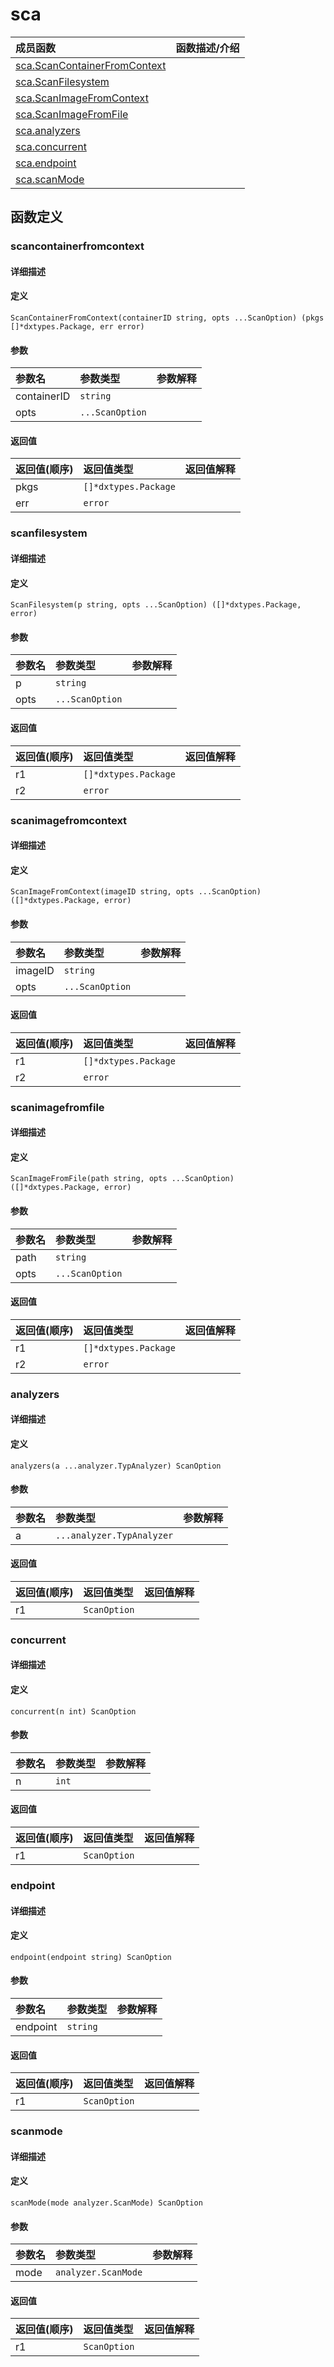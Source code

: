# sca

|成员函数|函数描述/介绍|
|:------|:--------|
| [sca.ScanContainerFromContext](#scancontainerfromcontext) ||
| [sca.ScanFilesystem](#scanfilesystem) ||
| [sca.ScanImageFromContext](#scanimagefromcontext) ||
| [sca.ScanImageFromFile](#scanimagefromfile) ||
| [sca.analyzers](#analyzers) ||
| [sca.concurrent](#concurrent) ||
| [sca.endpoint](#endpoint) ||
| [sca.scanMode](#scanmode) ||


## 函数定义
### scancontainerfromcontext

#### 详细描述


#### 定义

`ScanContainerFromContext(containerID string, opts ...ScanOption) (pkgs []*dxtypes.Package, err error)`

#### 参数
|参数名|参数类型|参数解释|
|:-----------|:---------- |:-----------|
| containerID | `string` |   |
| opts | `...ScanOption` |   |

#### 返回值
|返回值(顺序)|返回值类型|返回值解释|
|:-----------|:---------- |:-----------|
| pkgs | `[]*dxtypes.Package` |   |
| err | `error` |   |


### scanfilesystem

#### 详细描述


#### 定义

`ScanFilesystem(p string, opts ...ScanOption) ([]*dxtypes.Package, error)`

#### 参数
|参数名|参数类型|参数解释|
|:-----------|:---------- |:-----------|
| p | `string` |   |
| opts | `...ScanOption` |   |

#### 返回值
|返回值(顺序)|返回值类型|返回值解释|
|:-----------|:---------- |:-----------|
| r1 | `[]*dxtypes.Package` |   |
| r2 | `error` |   |


### scanimagefromcontext

#### 详细描述


#### 定义

`ScanImageFromContext(imageID string, opts ...ScanOption) ([]*dxtypes.Package, error)`

#### 参数
|参数名|参数类型|参数解释|
|:-----------|:---------- |:-----------|
| imageID | `string` |   |
| opts | `...ScanOption` |   |

#### 返回值
|返回值(顺序)|返回值类型|返回值解释|
|:-----------|:---------- |:-----------|
| r1 | `[]*dxtypes.Package` |   |
| r2 | `error` |   |


### scanimagefromfile

#### 详细描述


#### 定义

`ScanImageFromFile(path string, opts ...ScanOption) ([]*dxtypes.Package, error)`

#### 参数
|参数名|参数类型|参数解释|
|:-----------|:---------- |:-----------|
| path | `string` |   |
| opts | `...ScanOption` |   |

#### 返回值
|返回值(顺序)|返回值类型|返回值解释|
|:-----------|:---------- |:-----------|
| r1 | `[]*dxtypes.Package` |   |
| r2 | `error` |   |


### analyzers

#### 详细描述


#### 定义

`analyzers(a ...analyzer.TypAnalyzer) ScanOption`

#### 参数
|参数名|参数类型|参数解释|
|:-----------|:---------- |:-----------|
| a | `...analyzer.TypAnalyzer` |   |

#### 返回值
|返回值(顺序)|返回值类型|返回值解释|
|:-----------|:---------- |:-----------|
| r1 | `ScanOption` |   |


### concurrent

#### 详细描述


#### 定义

`concurrent(n int) ScanOption`

#### 参数
|参数名|参数类型|参数解释|
|:-----------|:---------- |:-----------|
| n | `int` |   |

#### 返回值
|返回值(顺序)|返回值类型|返回值解释|
|:-----------|:---------- |:-----------|
| r1 | `ScanOption` |   |


### endpoint

#### 详细描述


#### 定义

`endpoint(endpoint string) ScanOption`

#### 参数
|参数名|参数类型|参数解释|
|:-----------|:---------- |:-----------|
| endpoint | `string` |   |

#### 返回值
|返回值(顺序)|返回值类型|返回值解释|
|:-----------|:---------- |:-----------|
| r1 | `ScanOption` |   |


### scanmode

#### 详细描述


#### 定义

`scanMode(mode analyzer.ScanMode) ScanOption`

#### 参数
|参数名|参数类型|参数解释|
|:-----------|:---------- |:-----------|
| mode | `analyzer.ScanMode` |   |

#### 返回值
|返回值(顺序)|返回值类型|返回值解释|
|:-----------|:---------- |:-----------|
| r1 | `ScanOption` |   |


